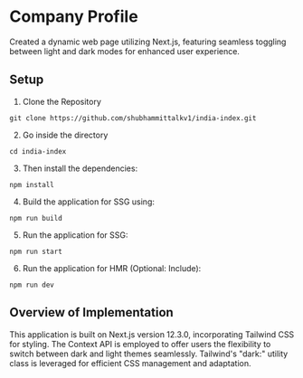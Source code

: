# Company Profile
Created a dynamic web page utilizing Next.js, featuring seamless toggling between light and dark modes for enhanced user experience.

## Setup

1. Clone the Repository
```
git clone https://github.com/shubhammittalkv1/india-index.git
```
2. Go inside the directory
```
cd india-index
```
3. Then install the dependencies:
```
npm install
```
4. Build the application for SSG using:
```
npm run build
```
5. Run the application for SSG:
```
npm run start
```
6. Run the application for HMR (Optional: Include):
```
npm run dev
```

## Overview of Implementation
This application is built on Next.js version 12.3.0, incorporating Tailwind CSS for styling. The Context API is employed to offer users the flexibility to switch between dark and light themes seamlessly. Tailwind's "dark:" utility class is leveraged for efficient CSS management and adaptation.